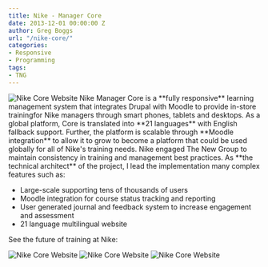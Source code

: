 ```yaml
---
title: Nike - Manager Core
date: 2013-12-01 00:00:00 Z
author: Greg Boggs
url: "/nike-core/"
categories:
- Responsive
- Programming
tags:
- TNG
---
```


<img alt="Nike Core Website" src="/portfolio/nike-core_1.jpg" />
Nike Manager Core is a **fully responsive** learning management system that integrates Drupal with Moodle to provide in-store
training<!--more-->for Nike managers through smart phones, tablets and desktops. As a global platform, Core is translated into
**21 languages** with English fallback support. Further, the platform is scalable through **Moodle integration** to allow it to
grow to become a platform that could be used globally for all of Nike's training needs. Nike engaged The New Group to
maintain consistency in training and management best practices. As **the technical architect** of the project, I lead
the implementation many complex features such as:

  * Large-scale supporting tens of thousands of users
  * Moodle integration for course status tracking and reporting
  * User generated journal and feedback system to increase engagement and assessment
  * 21 language multilingual website

See the future of training at Nike:

<img alt="Nike Core Website" src="/portfolio/nike-core_2.jpg" />

<img alt="Nike Core Website" src="/portfolio/nike-core_4.jpg" />

<img alt="Nike Core Website" src="/portfolio/nike-core_3.jpg" />

